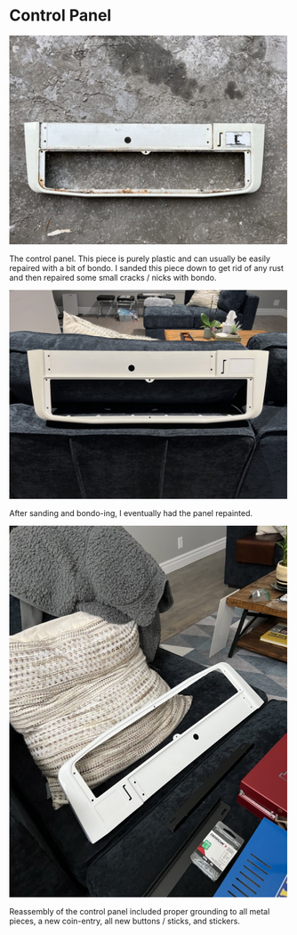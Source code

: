# Control Panel

<img src="../images/cpanel/cpbefore.jpeg" width="500">

The control panel. This piece is purely plastic and can usually be easily repaired with a bit of bondo. I sanded this piece down to get rid of any rust and then repaired some small cracks / nicks with bondo.

<img src="../images/cpanel/cpsanded.jpeg" width="500">

After sanding and bondo-ing, I eventually had the panel repainted. 

<img src="../images/cpanel/cpafter.jpeg" width="500">

Reassembly of the control panel included proper grounding to all metal pieces, a new coin-entry, all new buttons / sticks, and stickers.